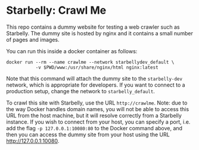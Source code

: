 # Starbelly: Crawl Me

This repo contains a dummy website for testing a web crawler such as Starbelly.
The dummy site is hosted by nginx and it contains a small number of pages and
images.

You can run this inside a docker container as follows:

    docker run --rm --name crawlme --network starbellydev_default \
               -v $PWD/www:/usr/share/nginx/html nginx:latest

Note that this command will attach the dummy site to the `starbelly-dev`
network, which is appropriate for developers. If you want to connect to a
production setup, change the network to `starbelly_default`.

To crawl this site with Starbelly, use the URL `http://crawlme`. Note: due to
the way Docker handles domain names, you will not be able to access this URL
from the host machine, but it will resolve correctly from a Starbelly instance.
If you wish to connect from your host, you can specify a port, i.e. add the flag
`-p 127.0.0.1:10080:80` to the Docker command above, and then you can access the
dummy site from your host using the URL http://127.0.0.1:10080.
